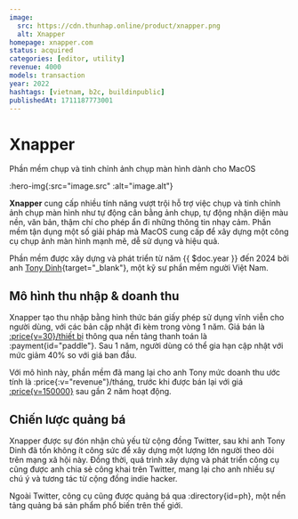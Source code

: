 ```yaml
---
image:
  src: https://cdn.thunhap.online/product/xnapper.png
  alt: Xnapper
homepage: xnapper.com
status: acquired
categories: [editor, utility]
revenue: 4000
models: transaction
year: 2022
hashtags: [vietnam, b2c, buildinpublic]
publishedAt: 1711187773001
---
```


# Xnapper

Phần mềm chụp và tinh chỉnh ảnh chụp màn hình dành cho MacOS

:hero-img{:src="image.src" :alt="image.alt"}

__Xnapper__ cung cấp nhiều tính năng vượt trội hỗ trợ việc chụp và tinh chỉnh ảnh chụp màn hình như tự động cân bằng ảnh chụp, tự động nhận diện màu nền, văn bản, thậm chí cho phép ẩn đi những thông tin nhạy cảm. Phần mềm tận dụng một số giải pháp mà MacOS cung cấp để xây dựng một công cụ chụp ảnh màn hình mạnh mẽ, dễ sử dụng và hiệu quả.

Phần mềm được xây dựng và phát triển từ năm {{ $doc.year }} đến 2024 bởi anh [Tony Dinh](https://twitter.com/tdinh_me){target="_blank"}, một kỹ sư phần mềm người Việt Nam.

## Mô hình thu nhập & doanh thu

Xnapper tạo thu nhập bằng hình thức bán giấy phép sử dụng vĩnh viễn cho người dùng, với các bản cập nhật đi kèm trong vòng 1 năm. Giá bán là [:price{v=30}/thiết bị](https://xnapper.com/pricing) thông qua nền tảng thanh toán là :payment{id="paddle"}. Sau 1 năm, người dùng có thể gia hạn cập nhật với mức giảm 40% so với giá ban đầu.

Với mô hình này, phần mềm đã mang lại cho anh Tony mức doanh thu ước tính là :price{:v="revenue"}/tháng, trước khi được bán lại với giá [:price{v=150000}](https://news.tonydinh.com/p/another-6-figure-exit-and-the-future) sau gần 2 năm hoạt động.

## Chiến lược quảng bá

Xnapper được sự đón nhận chủ yếu từ cộng đồng Twitter, sau khi anh Tony Dinh đã tốn không ít công sức để xây dựng một lượng lớn người theo dõi trên mạng xã hội này. Đồng thời, quá trình xây dựng và phát triển công cụ cũng được anh chia sẻ công khai trên Twitter, mang lại cho anh nhiều sự chú ý và tương tác từ cộng đồng indie hacker.

Ngoài Twitter, công cụ cũng được quảng bá qua :directory{id=ph}, một nền tảng quảng bá sản phẩm phổ biến trên thế giới.
